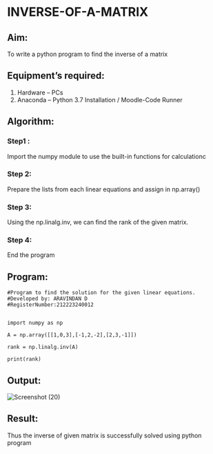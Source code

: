 # INVERSE-OF-A-MATRIX
## Aim:
To write a python program to find the inverse of a matrix
## Equipment’s required:
1. 	Hardware – PCs
2. 	Anaconda – Python 3.7 Installation / Moodle-Code Runner
## Algorithm:
### Step1 : 
Import the numpy module to use the built-in functions for calculationc
### Step 2: 
Prepare the lists from each linear equations and assign in np.array()
### Step 3: 
Using the np.linalg.inv, we can find the rank of the given matrix.

### Step 4: 
End the program

## Program:
```
#Program to find the solution for the given linear equations.
#Developed by: ARAVINDAN D
#RegisterNumber:212223240012


import numpy as np

A = np.array([[1,0,3],[-1,2,-2],[2,3,-1]])

rank = np.linalg.inv(A)

print(rank)
```
## Output:
![Screenshot (20)](https://github.com/Aravindan2006/INVERSE-OF-A-MATRIX/assets/151760062/134f1b95-c828-4ed1-9c54-a309f5ed743c)

## Result:
Thus the inverse of given matrix is successfully solved using python program

